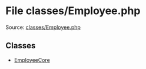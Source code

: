 File classes/Employee.php
=========

Source: [classes/Employee.php](https://github.com/PrestaShop/PrestaShop/blob/1.6.0.3/classes/Employee.php)


Classes
-------

* [EmployeeCore](class.EmployeeCore.md)

